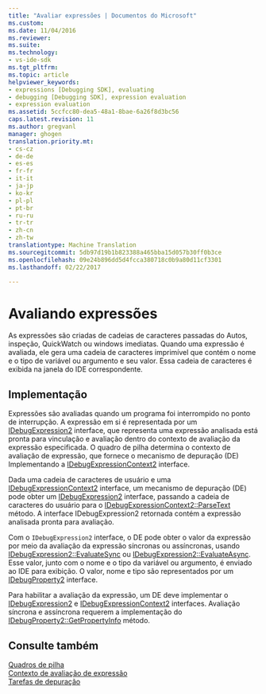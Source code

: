 ```yaml
---
title: "Avaliar expressões | Documentos do Microsoft"
ms.custom: 
ms.date: 11/04/2016
ms.reviewer: 
ms.suite: 
ms.technology:
- vs-ide-sdk
ms.tgt_pltfrm: 
ms.topic: article
helpviewer_keywords:
- expressions [Debugging SDK], evaluating
- debugging [Debugging SDK], expression evaluation
- expression evaluation
ms.assetid: 5ccfcc80-dea5-48a1-8bae-6a26f8d3bc56
caps.latest.revision: 11
ms.author: gregvanl
manager: ghogen
translation.priority.mt:
- cs-cz
- de-de
- es-es
- fr-fr
- it-it
- ja-jp
- ko-kr
- pl-pl
- pt-br
- ru-ru
- tr-tr
- zh-cn
- zh-tw
translationtype: Machine Translation
ms.sourcegitcommit: 5db97d19b1b823388a465bba15d057b30ff0b3ce
ms.openlocfilehash: 09e24b896dd5d4fcca380718c0b9a80d11cf3301
ms.lasthandoff: 02/22/2017

---
```

# <a name="evaluating-expressions"></a>Avaliando expressões
As expressões são criadas de cadeias de caracteres passadas do Autos, inspeção, QuickWatch ou windows imediatas. Quando uma expressão é avaliada, ele gera uma cadeia de caracteres imprimível que contém o nome e o tipo de variável ou argumento e seu valor. Essa cadeia de caracteres é exibida na janela do IDE correspondente.  
  
## <a name="implementation"></a>Implementação  
 Expressões são avaliadas quando um programa foi interrompido no ponto de interrupção. A expressão em si é representada por um [IDebugExpression2](../../extensibility/debugger/reference/idebugexpression2.md) interface, que representa uma expressão analisada está pronta para vinculação e avaliação dentro do contexto de avaliação da expressão especificada. O quadro de pilha determina o contexto de avaliação de expressão, que fornece o mecanismo de depuração (DE) Implementando a [IDebugExpressionContext2](../../extensibility/debugger/reference/idebugexpressioncontext2.md) interface.  
  
 Dada uma cadeia de caracteres de usuário e uma [IDebugExpressionContext2](../../extensibility/debugger/reference/idebugexpressioncontext2.md) interface, um mecanismo de depuração (DE) pode obter um [IDebugExpression2](../../extensibility/debugger/reference/idebugexpression2.md) interface, passando a cadeia de caracteres do usuário para o [IDebugExpressionContext2::ParseText](../../extensibility/debugger/reference/idebugexpressioncontext2-parsetext.md) método. A interface IDebugExpression2 retornada contém a expressão analisada pronta para avaliação.  
  
 Com o `IDebugExpression2` interface, o DE pode obter o valor da expressão por meio da avaliação da expressão síncronas ou assíncronas, usando [IDebugExpression2::EvaluateSync](../../extensibility/debugger/reference/idebugexpression2-evaluatesync.md) ou [IDebugExpression2::EvaluateAsync](../../extensibility/debugger/reference/idebugexpression2-evaluateasync.md). Esse valor, junto com o nome e o tipo da variável ou argumento, é enviado ao IDE para exibição. O valor, nome e tipo são representados por um [IDebugProperty2](../../extensibility/debugger/reference/idebugproperty2.md) interface.  
  
 Para habilitar a avaliação da expressão, um DE deve implementar o [IDebugExpression2](../../extensibility/debugger/reference/idebugexpression2.md) e [IDebugExpressionContext2](../../extensibility/debugger/reference/idebugexpressioncontext2.md) interfaces. Avaliação síncrona e assíncrona requerem a implementação do [IDebugProperty2::GetPropertyInfo](../../extensibility/debugger/reference/idebugproperty2-getpropertyinfo.md) método.  
  
## <a name="see-also"></a>Consulte também  
 [Quadros de pilha](../../extensibility/debugger/stack-frames.md)   
 [Contexto de avaliação de expressão](../../extensibility/debugger/expression-evaluation-context.md)   
 [Tarefas de depuração](../../extensibility/debugger/debugging-tasks.md)
